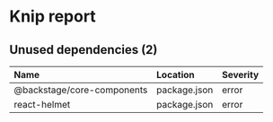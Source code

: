 # Knip report

## Unused dependencies (2)

| Name                       | Location     | Severity |
| :------------------------- | :----------- | :------- |
| @backstage/core-components | package.json | error    |
| react-helmet               | package.json | error    |

